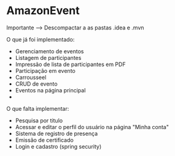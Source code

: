 # AmazonEvent
Importante --> Descompactar a as pastas .idea e .mvn

O que já foi implementado:
 - Gerenciamento de eventos
 - Listagem de participantes
 - Impressão de lista de participantes em PDF
 - Participação em evento
 - Carrousseel
 - CRUD de evento
 - Eventos na página principal
 - 

O que falta implementar:
 - Pesquisa por titulo
 - Acessar e editar o perfil do usuário na página "Minha conta"
 - Sistema de registro de presença
 - Emissão de certificado
 - Login e cadastro (spring security)
